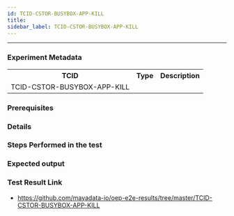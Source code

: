 ```yaml
---
id: TCID-CSTOR-BUSYBOX-APP-KILL
title: 
sidebar_label: TCID-CSTOR-BUSYBOX-APP-KILL
---
```

------

### Experiment Metadata

<table>
  <tr>
    <th> TCID </th>
    <th> Type </th>
    <th> Description </th>
  </tr>
  <tr>
    <td>TCID-CSTOR-BUSYBOX-APP-KILL</td>
    <td></td>
    <td></td>
  </tr>
</table>

### Prerequisites


### Details


### Steps Performed in the test



### Expected output


### Test Result Link

- https://github.com/mayadata-io/oep-e2e-results/tree/master/TCID-CSTOR-BUSYBOX-APP-KILL
